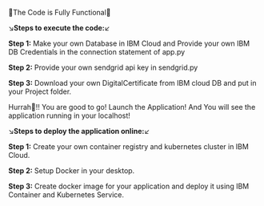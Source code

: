 

🙌The Code is Fully Functional🙌

↘️**Steps to execute the code:**↙️

**Step 1:** Make your own Database in IBM Cloud and Provide your own IBM DB Credentials in the connection statement of app.py

**Step 2:** Provide your own sendgrid api key in sendgrid.py

**Step 3:** Download your own DigitalCertificate from IBM cloud DB and put in your Project folder.

Hurrah🎉!! You are good to go! Launch the Application! And You will see the application running in your localhost!



↘️**Steps to deploy the application online:**↙️

**Step 1:** Create your own container registry and kubernetes cluster in IBM Cloud.

**Step 2:** Setup Docker in your desktop.

**Step 3:** Create docker image for your application and deploy it using IBM Container and Kubernetes Service.


